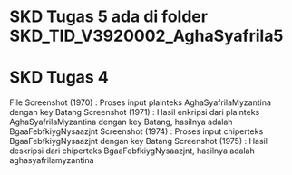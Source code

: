 # SKD Tugas 5 ada di folder SKD_TID_V3920002_AghaSyafrila5
# SKD Tugas 4
File Screenshot (1970) : Proses input plainteks AghaSyafrilaMyzantina dengan key Batang
Screenshot (1971) : Hasil enkripsi dari plainteks AghaSyafrilaMyzantina dengan key Batang, hasilnya adalah BgaaFebfkiygNysaazjnt
Screenshot (1974) : Proses input chiperteks BgaaFebfkiygNysaazjnt dengan key Batang
Screenshot (1975) : Hasil deskripsi dari chiperteks BgaaFebfkiygNysaazjnt, hasilnya adalah aghasyafrilamyzantina
